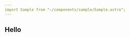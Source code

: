 ```yaml
---
import Sample from "~/components/sample/Sample.astro";
---
```


## Hello
<Sample bookshop:live text="This is a bookshop sample component" />